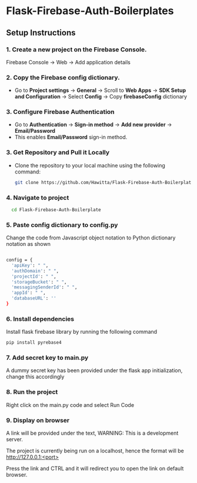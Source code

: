 # Flask-Firebase-Auth-Boilerplates

## Setup Instructions

### 1. Create a new project on the Firebase Console.
Firebase Console ->  Web -> Add application details

### 2. Copy the Firebase config dictionary.
- Go to **Project settings** -> **General** -> Scroll to **Web Apps** -> **SDK Setup and Configuration** -> Select **Config** -> Copy **firebaseConfig** dictionary 

### 3. Configure Firebase Authentication
- Go to **Authentication** → **Sign-in method** -> **Add new provider** -> **Email/Password** 
- This enables **Email/Password** sign-in method.

### 3. Get Repository and Pull it Locally
- Clone the repository to your local machine using the following command:
  
  ```bash
  git clone https://github.com/Hawitta/Flask-Firebase-Auth-Boilerplate.git

### 4. Navigate to project

```bash
  cd Flask-Firebase-Auth-Boilerplate 
```

### 5. Paste config dictionary to config.py
Change the code from Javascript object notation to Python dictionary notation as shown

```bash

config = {
  'apiKey': " ",
  'authDomain': " ",
  'projectId': " ",
  'storageBucket': " ",
  'messagingSenderId': " ",
  'appId': " ",
  'databaseURL': ''
}

```

### 6. Install dependencies
Install flask firebase library by running the following command

```bash
pip install pyrebase4
```

### 7. Add secret key to main.py
A dummy secret key has been provided under the flask app initialization, change this accordingly

### 8. Run the project
Right click on the main.py code and select Run Code

### 9. Display on browser
A link will be provided under the text, WARNING: This is a development server.

The project is currently being run on a localhost, hence the format will be http://127.0.0.1:<port>

Press the link and CTRL and it will redirect you to open the link on default browser.
